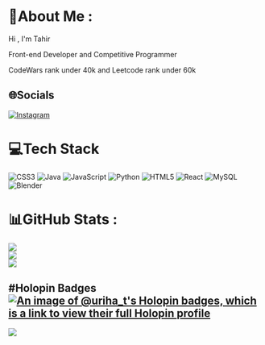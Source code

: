 # 💫About Me :
Hi , I'm Tahir 

Front-end Developer and Competitive Programmer

CodeWars rank under 40k and Leetcode rank under 60k


## 🌐Socials
[![Instagram](https://img.shields.io/badge/Instagram-%23E4405F.svg?logo=Instagram&logoColor=white)](https://instagram.com/tahdraws) 

# 💻Tech Stack
![CSS3](https://img.shields.io/badge/css3-%231572B6.svg?style=for-the-badge&logo=css3&logoColor=white) ![Java](https://img.shields.io/badge/java-%23ED8B00.svg?style=for-the-badge&logo=java&logoColor=white) ![JavaScript](https://img.shields.io/badge/javascript-%23323330.svg?style=for-the-badge&logo=javascript&logoColor=%23F7DF1E) ![Python](https://img.shields.io/badge/python-3670A0?style=for-the-badge&logo=python&logoColor=ffdd54) ![HTML5](https://img.shields.io/badge/html5-%23E34F26.svg?style=for-the-badge&logo=html5&logoColor=white) ![React](https://img.shields.io/badge/react-%2320232a.svg?style=for-the-badge&logo=react&logoColor=%2361DAFB) ![MySQL](https://img.shields.io/badge/mysql-%2300f.svg?style=for-the-badge&logo=mysql&logoColor=white) ![Blender](https://img.shields.io/badge/blender-%23F5792A.svg?style=for-the-badge&logo=blender&logoColor=white) 
# 📊GitHub Stats :
![](https://github-readme-stats.vercel.app/api?username=tahirc1&theme=tokyonight&hide_border=false&include_all_commits=false&count_private=false)<br/>
![](https://github-readme-streak-stats.herokuapp.com/?user=tahirc1&theme=tokyonight&hide_border=false)<br/>
![](https://github-readme-stats.vercel.app/api/top-langs/?username=tahirc1&theme=tokyonight&hide_border=false&include_all_commits=false&count_private=false&layout=compact)

#Holopin Badges
[![An image of @uriha_t's Holopin badges, which is a link to view their full Holopin profile](https://holopin.me/uriha_t)](https://holopin.io/@uriha_t)
---
[![](https://visitcount.itsvg.in/api?id=tahirc1&icon=0&color=0)](https://visitcount.itsvg.in)
